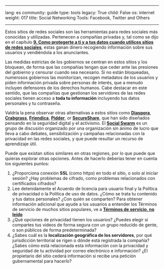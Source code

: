 

---

lang: es
community: guide
type: tools
legacy: True
child: False
os: internet
weight: 017
title: Social Networking Tools: Facebook, Twitter and Others

---

Estos sitios de redes sociales son las herramientas para redes sociales más conocidas y utilizadas. Pertenecen a compañías privadas y, tal como se dijo en el capítulo [**9. Como protegerte a ti y a tus datos cuando utilices sitios de redes sociales**](/es/chapter-9), estas ganan dinero recogiendo información sobre sus usuarios y vendiéndola a los anunciantes.

Las medidas estrictas de los gobiernos se centran en estos sitios y los bloquean, de forma que las compañías tengan que ceder ante las presiones del gobierno y censurar cuando sea necesario. Si no están bloqueadas, numerosos gobiernos las monitorizan, recogen metadatos de los usuarios y piden información privada sobre personas de interés, que a menudo incluyen defensores de los derechos humanos. Cabe destacar en este sentido, que las compañías que gestionan los servidores de las redes sociales tienen acceso a **toda tu información** incluyendo tus datos personales y tu contraseña.

Valdría la pena observar otras alternativas a estos sitios como [**Diaspora**](http://joindiaspora.com), [**Crabgrass**](https://crabgrass.riseup.net/), [**Friendica**](http://friendica.com/), [**Pidder**](https://pidder.com), or [**SecureShare**](http://secushare.org), que han sido diseñados pensando en la seguridad digital y el activismo. El [**Social Swarm**](http://socialswarm.net) es un grupo de discusión organizado por una organización sin ánimo de lucro que lleva a cabo debates, sensibilización y campañas relacionadas con la privacidad en las redes sociales, y que puede resultar un recurso de aprendizaje útil.

Puede que existan sitios similares en otras regiones, por lo que puede que quieras explorar otras opciones. Antes de hacerlo deberías tener en cuenta los siguientes puntos:

1. ¿Proporciona conexión **SSL** (como http*s*) en todo el sitio, o solo al iniciar sesión? ¿Hay problemas de cifrado, como problemas relacionados con certificados cifrados?
2. Lee detenidamente el Acuerdo de licencia para usuario final y la Política de privacidad o la Política de uso de datos. ¿Cómo se trata tu contenido y tus datos personales? ¿Con quién se comparten? Para obtener información adicional que ayude a los usuarios a entender los Términos de servicio de muchos sitios populares, ve a [**Términos de servicio, no leído**](http://tosdr.org)
3. ¿Qué opciones de privacidad tienen los usuarios? ¿Puedes elegir si compartes tus videos de forma segura con un grupo reducido de gente, o son públicos de forma predeterminada?
4. ¿Sabes cuál es la **localización geográfica de los servidores**, por qué jurisdicción territorial se rigen o dónde está registrada la compañía? ¿Sabes cómo está relacionada esta información con la privacidad y seguridad de tu actividad por correo electrónico e información? ¿El propietario del sitio cederá información si recibe una petición gubernamental para hacerlo?

